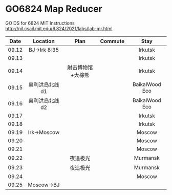 # GO6824 Map Reducer
GO DS for 6824 MIT 
Instructions
http://nil.csail.mit.edu/6.824/2021/labs/lab-mr.html

| Date | Location| Plan | Commute | Stay |
| :--: | :--: | :--: | :--: | :--: | 
| 09.12 |BJ->Irk 8:35|||Irkutsk|
| 09.13 ||||Irkutsk|
| 09.14 ||射击博物馆+大棕熊||Irkutsk|
| 09.15 |奥利洪岛北线d1|||BaikalWood Eco |
| 09.16 |奥利洪岛北线d2|||BaikalWood Eco |
| 09.17 ||||Irkutsk|
| 09.18 ||||Irkutsk|
| 09.19 |Irk->Moscow|||Moscow|
| 09.20 ||||Moscow|
| 09.21 ||||Moscow|
| 09.22 ||夜追极光||Murmansk|
| 09.23 ||夜追极光||Murmansk|
| 09.24 ||||Moscow|
| 09.25 |Moscow->BJ||||
